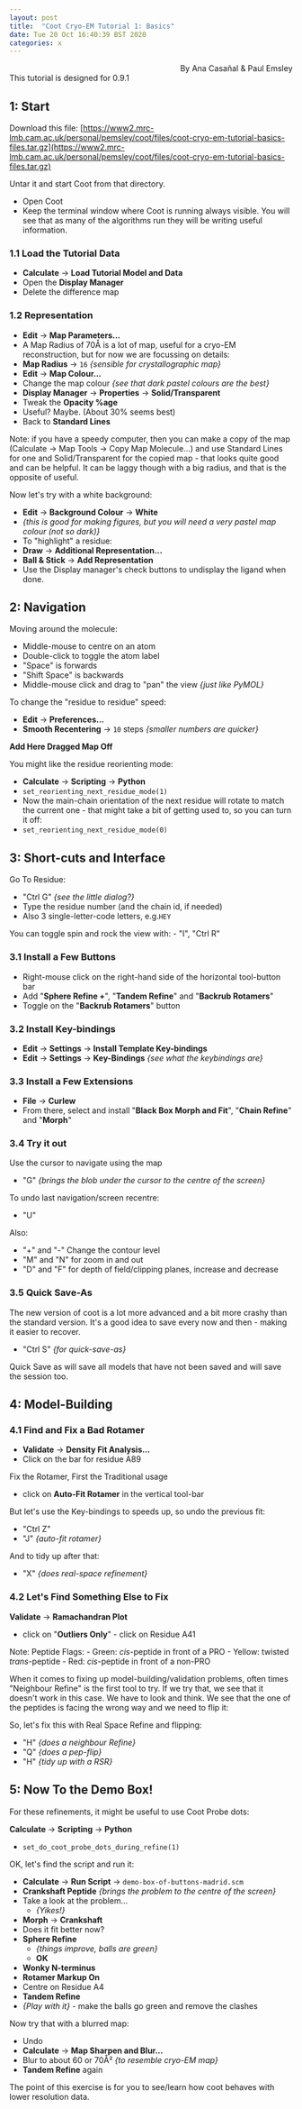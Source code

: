 ```yaml
---
layout: post
title:  "Coot Cryo-EM Tutorial 1: Basics"
date: Tue 20 Oct 16:40:39 BST 2020
categories: x
---
```

<div style="text-align: right"> By Ana Casa&ntilde;al &amp; Paul Emsley</div>
This tutorial is designed for 0.9.1

1: Start
--------

Download this file:
[https://www2.mrc-lmb.cam.ac.uk/personal/pemsley/coot/files/coot-cryo-em-tutorial-basics-files.tar.gz](https://www2.mrc-lmb.cam.ac.uk/personal/pemsley/coot/files/coot-cryo-em-tutorial-basics-files.tar.gz)

Untar it and start Coot from that directory.

  - Open Coot
  - Keep the terminal window where Coot is running always visible. You will see that as many of the algorithms run they will be writing useful information. 

### 1.1 Load the Tutorial Data

  - **Calculate** &rarr; **Load Tutorial Model and Data**
  - Open the **Display Manager**
  - Delete the difference map

### 1.2 Representation

  - **Edit** &rarr; **Map Parameters...**
  - A Map Radius of 70&Aring;  is a lot of map, useful for a cryo-EM reconstruction, but for now we are focussing on details:
  - **Map Radius** &rarr; `16` _{sensible for crystallographic map}_
  - **Edit** &rarr; **Map Colour...**
  - Change the map colour _{see that dark pastel colours are the best}_
  - **Display Manager** &rarr; **Properties**  &rarr; **Solid/Transparent**
  - Tweak the **Opacity %age**
  - Useful? Maybe. (About 30% seems best)
  - Back to **Standard Lines**

Note: if you have a speedy computer, then you can make a copy of the map (Calculate &rarr; Map Tools &rarr; Copy Map Molecule...) and use Standard Lines for one and Solid/Transparent for the copied map - that looks quite good and can be helpful. It can be laggy though with a big radius, and that is the opposite of useful.

Now let's try with a white background:
  - **Edit** &rarr; **Background Colour** &rarr; **White**
  - _{this is good for making figures, but you will need a very pastel map colour (not so dark)}_
  - To "highlight" a residue:
  - **Draw** &rarr; **Additional Representation...**
  - **Ball & Stick** &rarr; **Add Representation**
  - Use the Display manager's check buttons to undisplay the ligand when done.


2: Navigation
---------------

Moving around the molecule:
  - Middle-mouse to centre on an atom
  - Double-click to toggle the atom label
  - "Space" is forwards
  - "Shift Space" is backwards
  - Middle-mouse click and drag to "pan" the view _{just like PyMOL}_

To change the "residue to residue" speed:

 - **Edit** &rarr; **Preferences...**
 - **Smooth Recentering** &rarr; ``10`` steps _{smaller numbers are quicker}_

**Add Here Dragged Map Off**

You might like the residue reorienting mode:
   - **Calculate** &rarr; **Scripting**  &rarr;  **Python**
   - `set_reorienting_next_residue_mode(1)`
   - Now the main-chain orientation of the next residue will rotate to match the current one - that might take a bit of getting used to, so you can turn it off:
   - `set_reorienting_next_residue_mode(0)`

3: Short-cuts and Interface
---------------------------

Go To Residue:

  - "Ctrl G" _{see the little dialog?}_
  - Type the residue number (and the chain id, if needed)
  - Also 3 single-letter-code letters, e.g.``HEY``

You can toggle spin and rock the view with:
	- "I", "Ctrl R"

### 3.1 Install a Few Buttons

  - Right-mouse click on the right-hand side of the horizontal tool-button bar
  - Add "**Sphere Refine +**", "**Tandem Refine**" and "**Backrub Rotamers**"
  - Toggle on the "**Backrub Rotamers**" button

### 3.2 Install Key-bindings

  - **Edit** &rarr; **Settings** &rarr; **Install Template Key-bindings**
  - **Edit** &rarr; **Settings** &rarr; **Key-Bindings** _{see what the keybindings are}_

### 3.3 Install a Few Extensions

  - **File** &rarr; **Curlew**
  - From there, select and install "**Black Box Morph and Fit**", "**Chain Refine**" and "**Morph**"

### 3.4 Try it out

Use the cursor to navigate using the map
 
  - "G" _{brings the blob under the cursor to the centre of the screen}_

To undo last navigation/screen recentre:

  - "U"

Also:
- "+" and "-" Change the contour level
- "M" and "N" for zoom in and out
- "D" and "F" for depth of field/clipping planes, increase and decrease

### 3.5 Quick Save-As

The new version of coot is a lot more advanced and a bit more crashy than the standard version. It's a good idea to save every now and then - making it easier to recover.

  - "Ctrl S" _{for quick-save-as}_
  
  Quick Save as will save all models that have not been saved and will save the session too.


4: Model-Building
-------------------

### 4.1 Find and Fix a Bad Rotamer

- **Validate** &rarr; **Density Fit Analysis...**
- Click on the bar for residue A89

Fix the Rotamer, First the Traditional usage
   - click on **Auto-Fit Rotamer** in the vertical tool-bar

But let's use the Key-bindings to speeds up, so undo the previous fit:
  - "Ctrl Z"
  - "J" _{auto-fit rotamer}_

And to tidy up after that: 
  - "X"  _{does real-space refinement}_

### 4.2 Let's Find Something Else to Fix

  **Validate** &rarr; **Ramachandran Plot**
   - click on "**Outliers Only**"
    - click on Residue A41
 
Note: Peptide Flags:
    - Green: _cis_-peptide in front of a PRO
    - Yellow: twisted _trans_-peptide
    - Red: _cis_-peptide in front of a non-PRO

When it comes to fixing up model-building/validation problems,
often times "Neighbour Refine" is the first tool to try. If we try that, we see that it doesn't work in this case. We have to look and think. We see that the one of the peptides is facing the wrong way and we need to flip it:

So, let's fix this with Real Space Refine and flipping:
  - "H" _{does a neighbour Refine}_
  - "Q"  _{does a pep-flip}_
  - "H"  _{tidy up with a RSR}_

5: Now To the Demo Box!
----------------------------

For these refinements, it might be useful to use Coot Probe dots:

**Calculate** &rarr; **Scripting** &rarr; **Python**
   - `set_do_coot_probe_dots_during_refine(1)`

OK, let's find the script and run it:
   - **Calculate** &rarr; **Run Script** &rarr; `demo-box-of-buttons-madrid.scm`
   - **Crankshaft Peptide**  _{brings the problem to the centre of the screen}_
   - Take a look at the problem...
	   - _{Yikes!}_
   - **Morph** &rarr; **Crankshaft**
   - Does it fit better now?
   - **Sphere Refine**
     - _{things improve, balls are green}_
     - **OK**
   - **Wonky N-terminus**
   - **Rotamer Markup On**
   - Centre on Residue A4
   - **Tandem Refine**
   - _{Play with it}_ - make the balls go green and remove the clashes

Now try that with a blurred map:

 - Undo
 - **Calculate** &rarr; **Map Sharpen and Blur...**
 - Blur to about 60 or 70&Aring;&sup2;  _{to resemble cryo-EM map}_
 - **Tandem Refine** again

The point of this exercise is for you to see/learn how coot behaves with lower resolution data.

<!--stackedit_data:
eyJoaXN0b3J5IjpbLTE5OTM1ODM3MzAsNjUyMTIzNzQ5LDEyNj
A4NTYyNzEsMTUzNjg4Mzg2MCwxMDUyOTg2MDM2LDEyNjg3NjQ4
NjgsLTIwMTU2MDM5MDZdfQ==
-->
